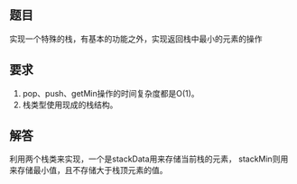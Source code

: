 ## 题目
实现一个特殊的栈，有基本的功能之外，实现返回栈中最小的元素的操作

## 要求
1. pop、push、getMin操作的时间复杂度都是O(1)。
2. 栈类型使用现成的栈结构。

## 解答
利用两个栈类来实现，一个是stackData用来存储当前栈的元素，
stackMin则用来存储最小值，且不存储大于栈顶元素的值。